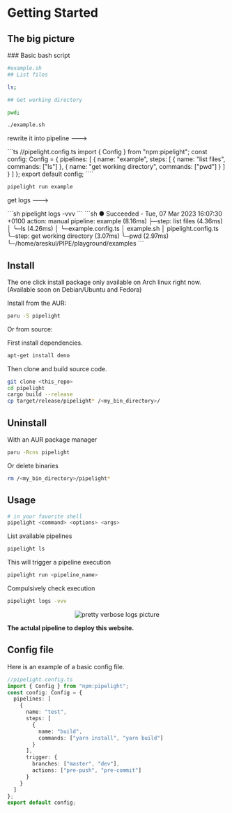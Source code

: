 <script setup>
import Example from '../.vitepress/theme/components/Example.vue';
import Sheet from '../.vitepress/theme/components/Sheet.vue';
</script>

# Getting Started

## The big picture

<Sheet>

<Example>
### Basic bash script

```sh
#example.sh
## List files

ls;

## Get working directory

pwd;

```

```sh
./example.sh
```

</Example>

rewrite it into pipeline --->

<Example>
```ts
//pipelight.config.ts
import { Config } from "npm:pipelight";
const config: Config = {
  pipelines: [
    {
      name: "example",
      steps: [
        {
          name: "list files",
          commands: ["ls"]
        },
        {
          name: "get working directory",
          commands: ["pwd"]
        }
      ]
    }
  ]
};
export default config;
````

```sh
pipelight run example
```

</Example>

get logs --->

<Example>
```sh
pipelight logs -vvv
```
```sh
● Succeeded - Tue, 07 Mar 2023 16:07:30 +0100
action: manual
pipeline: example (8.16ms)
├─step: list files (4.36ms)
│   ╰─ls (4.26ms)
│     ╰─example.config.ts
│       example.sh 
│       pipelight.config.ts 
╰─step: get working directory (3.07ms)    
    ╰─pwd (2.97ms)       
      ╰─/home/areskul/PIPE/playground/examples
```
</Example>
</Sheet>

## Install

The one click install package only available on Arch linux right now.
(Available soon on Debian/Ubuntu and Fedora)

Install from the AUR:

```sh
paru -S pipelight
```

Or from source:

First install dependencies.

```sh
apt-get install deno
```

Then clone and build source code.

```sh
git clone <this_repo>
cd pipelight
cargo build --release
cp target/release/pipelight* /<my_bin_directory>/
```

## Uninstall

With an AUR package manager

```bash
paru -Rcns pipelight
```

Or delete binaries

```sh
rm /<my_bin_directory>/pipelight*
```

## Usage

```bash
# in your favorite shell
pipelight <command> <options> <args>
```

List available pipelines

```bash
pipelight ls
```

This will trigger a pipeline execution

```bash
pipelight run <pipeline_name>
```

Compulsively check execution

```bash
pipelight logs -vvv
```

<p align="center">
  <img class="terminal" src="https://doc.pipelight.areskul.com/images/log_level3.png" alt="pretty verbose logs picture">
</p>

**The actulal pipeline to deploy this website.**

## Config file

Here is an example of a basic config file.

```ts
//pipelight.config.ts
import { Config } from "npm:pipelight";
const config: Config = {
  pipelines: [
    {
      name: "test",
      steps: [
        {
          name: "build",
          commands: ["yarn install", "yarn build"]
        }
      ],
      trigger: {
        branches: ["master", "dev"],
        actions: ["pre-push", "pre-commit"]
      }
    }
  ]
};
export default config;
```
